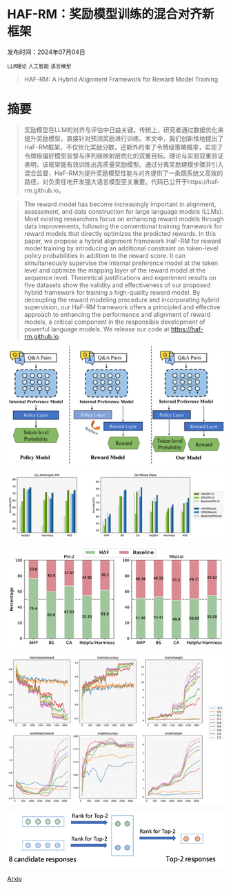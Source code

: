 # HAF-RM：奖励模型训练的混合对齐新框架

发布时间：2024年07月04日

`LLM理论` `人工智能` `语言模型`

> HAF-RM: A Hybrid Alignment Framework for Reward Model Training

# 摘要

> 奖励模型在LLM的对齐与评估中日益关键。传统上，研究者通过数据优化来提升奖励模型，直接针对预测奖励进行训练。本文中，我们创新性地提出了HaF-RM框架，不仅优化奖励分数，还额外约束了令牌级策略概率，实现了令牌级偏好模型监督与序列级映射层优化的双重目标。理论与实验双重验证表明，该框架能有效训练出高质量奖励模型。通过分离奖励建模步骤并引入混合监督，HaF-RM为提升奖励模型性能与对齐提供了一条既系统又高效的路径，对负责任地开发强大语言模型至关重要。代码已公开于https://haf-rm.github.io。

> The reward model has become increasingly important in alignment, assessment, and data construction for large language models (LLMs). Most existing researchers focus on enhancing reward models through data improvements, following the conventional training framework for reward models that directly optimizes the predicted rewards. In this paper, we propose a hybrid alignment framework HaF-RM for reward model training by introducing an additional constraint on token-level policy probabilities in addition to the reward score. It can simultaneously supervise the internal preference model at the token level and optimize the mapping layer of the reward model at the sequence level. Theoretical justifications and experiment results on five datasets show the validity and effectiveness of our proposed hybrid framework for training a high-quality reward model. By decoupling the reward modeling procedure and incorporating hybrid supervision, our HaF-RM framework offers a principled and effective approach to enhancing the performance and alignment of reward models, a critical component in the responsible development of powerful language models. We release our code at https://haf-rm.github.io.

![HAF-RM：奖励模型训练的混合对齐新框架](../../../paper_images/2407.04185/x1.png)

![HAF-RM：奖励模型训练的混合对齐新框架](../../../paper_images/2407.04185/x2.png)

![HAF-RM：奖励模型训练的混合对齐新框架](../../../paper_images/2407.04185/x3.png)

![HAF-RM：奖励模型训练的混合对齐新框架](../../../paper_images/2407.04185/x4.png)

![HAF-RM：奖励模型训练的混合对齐新框架](../../../paper_images/2407.04185/x5.png)

[Arxiv](https://arxiv.org/abs/2407.04185)